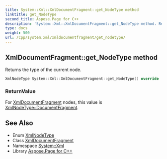 ```yaml
---
title: System::Xml::XmlDocumentFragment::get_NodeType method
linktitle: get_NodeType
second_title: Aspose.Page for C++
description: 'System::Xml::XmlDocumentFragment::get_NodeType method. Returns the type of the current node in C++.'
type: docs
weight: 500
url: /cpp/system.xml/xmldocumentfragment/get_nodetype/
---
```

## XmlDocumentFragment::get_NodeType method


Returns the type of the current node.

```cpp
XmlNodeType System::Xml::XmlDocumentFragment::get_NodeType() override
```


### ReturnValue

For [XmlDocumentFragment](../) nodes, this value is [XmlNodeType::DocumentFragment](../../xmlnodetype/).

## See Also

* Enum [XmlNodeType](../../xmlnodetype/)
* Class [XmlDocumentFragment](../)
* Namespace [System::Xml](../../)
* Library [Aspose.Page for C++](../../../)
